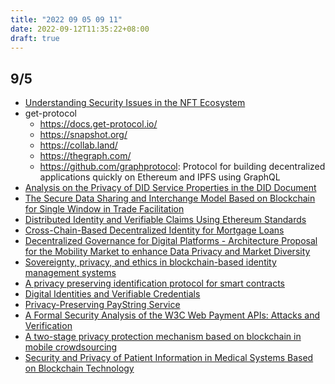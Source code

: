 ```yaml
---
title: "2022 09 05 09 11"
date: 2022-09-12T11:35:22+08:00
draft: true
---
```


## 9/5
- [Understanding Security Issues in the NFT Ecosystem](https://arxiv.org/pdf/2111.08893.pdf)
- get-protocol
    - https://docs.get-protocol.io/
    - https://snapshot.org/
    - https://collab.land/
    - https://thegraph.com/
    - https://github.com/graphprotocol: Protocol for building decentralized applications quickly on Ethereum and IPFS using GraphQL
- [Analysis on the Privacy of DID Service Properties in the DID Document](https://drive.google.com/file/d/1AUuKP8iz6YFpaCTRj_IeVgib-i_I2vd_/view?usp=sharing)
- [The Secure Data Sharing and Interchange Model Based on Blockchain for Single Window in Trade Facilitation](https://drive.google.com/file/d/1d87WCkqovnHeP2vErVbgoRiDxAzuQSkh/view?usp=sharing)
- [Distributed Identity and Verifiable Claims Using Ethereum Standards](https://link.springer.com/chapter/10.1007/978-981-16-5529-6_48)
- [Cross-Chain-Based Decentralized Identity for Mortgage Loans](https://link.springer.com/chapter/10.1007/978-3-030-82153-1_51)
- [Decentralized Governance for Digital Platforms -
Architecture Proposal for the Mobility Market
to enhance Data Privacy and Market Diversity](https://drive.google.com/file/d/1XstdKc5k7dERteeZnE0sEAbU54D3NYGr/view?usp=sharing)
- [Sovereignty, privacy, and ethics in blockchain-based identity management systems](https://link.springer.com/article/10.1007/s10676-020-09563-x)
- [A privacy preserving identification protocol for smart contracts](https://drive.google.com/file/d/1U71fUUJTsg6J_NG2n_ckTjkEjsvjHxHB/view?usp=sharing)
- [Digital Identities and Verifiable Credentials](https://link.springer.com/article/10.1007/s12599-021-00722-y)
- [Privacy-Preserving PayString Service](https://drive.google.com/file/d/1o6k3WzAbAOMbm39W4Ax-k0dkKQVVsDeg/view?usp=sharing)
- [A Formal Security Analysis of the W3C Web Payment APIs: Attacks and Verification](https://eprint.iacr.org/2021/1012)
- [A two-stage privacy protection mechanism based on blockchain in mobile crowdsourcing](https://drive.google.com/file/d/1GfMpjFkF5KUcssAJibVUpEcXqI1s1iDx/view?usp=sharing)
- [Security and Privacy of Patient Information in Medical Systems Based on Blockchain Technology](https://dl.acm.org/doi/pdf/10.1145/3408321)